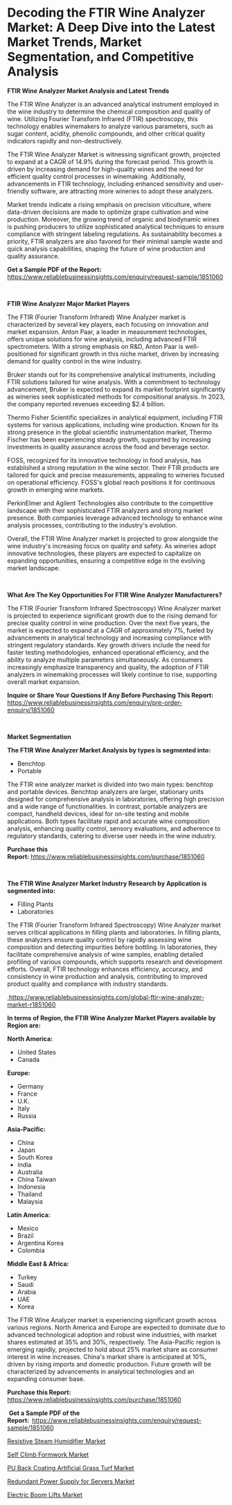 <p><h1>Decoding the FTIR Wine Analyzer Market: A Deep Dive into the Latest Market Trends, Market Segmentation, and Competitive Analysis</h1></p><p><strong>FTIR Wine Analyzer Market Analysis and Latest Trends</strong></p>
<p><p>The FTIR Wine Analyzer is an advanced analytical instrument employed in the wine industry to determine the chemical composition and quality of wine. Utilizing Fourier Transform Infrared (FTIR) spectroscopy, this technology enables winemakers to analyze various parameters, such as sugar content, acidity, phenolic compounds, and other critical quality indicators rapidly and non-destructively. </p><p>The FTIR Wine Analyzer Market is witnessing significant growth, projected to expand at a CAGR of 14.9% during the forecast period. This growth is driven by increasing demand for high-quality wines and the need for efficient quality control processes in winemaking. Additionally, advancements in FTIR technology, including enhanced sensitivity and user-friendly software, are attracting more wineries to adopt these analyzers.</p><p>Market trends indicate a rising emphasis on precision viticulture, where data-driven decisions are made to optimize grape cultivation and wine production. Moreover, the growing trend of organic and biodynamic wines is pushing producers to utilize sophisticated analytical techniques to ensure compliance with stringent labeling regulations. As sustainability becomes a priority, FTIR analyzers are also favored for their minimal sample waste and quick analysis capabilities, shaping the future of wine production and quality assurance.</p></p>
<p><strong>Get a Sample PDF of the Report:&nbsp;</strong> <a href="https://www.reliablebusinessinsights.com/enquiry/request-sample/1851060?utm_campaign=39&utm_medium=2&utm_source=Github&utm_content=ia&utm_term=18102024&utm_id=ftir-wine-analyzer">https://www.reliablebusinessinsights.com/enquiry/request-sample/1851060</a></p>
<p>&nbsp;</p>
<p><strong>FTIR Wine Analyzer Major Market Players</strong></p>
<p><p>The FTIR (Fourier Transform Infrared) Wine Analyzer market is characterized by several key players, each focusing on innovation and market expansion. Anton Paar, a leader in measurement technologies, offers unique solutions for wine analysis, including advanced FTIR spectrometers. With a strong emphasis on R&D, Anton Paar is well-positioned for significant growth in this niche market, driven by increasing demand for quality control in the wine industry.</p><p>Bruker stands out for its comprehensive analytical instruments, including FTIR solutions tailored for wine analysis. With a commitment to technology advancement, Bruker is expected to expand its market footprint significantly as wineries seek sophisticated methods for compositional analysis. In 2023, the company reported revenues exceeding $2.4 billion.</p><p>Thermo Fisher Scientific specializes in analytical equipment, including FTIR systems for various applications, including wine production. Known for its strong presence in the global scientific instrumentation market, Thermo Fischer has been experiencing steady growth, supported by increasing investments in quality assurance across the food and beverage sector.</p><p>FOSS, recognized for its innovative technology in food analysis, has established a strong reputation in the wine sector. Their FTIR products are tailored for quick and precise measurements, appealing to wineries focused on operational efficiency. FOSS's global reach positions it for continuous growth in emerging wine markets.</p><p>PerkinElmer and Agilent Technologies also contribute to the competitive landscape with their sophisticated FTIR analyzers and strong market presence. Both companies leverage advanced technology to enhance wine analysis processes, contributing to the industry's evolution.</p><p>Overall, the FTIR Wine Analyzer market is projected to grow alongside the wine industry's increasing focus on quality and safety. As wineries adopt innovative technologies, these players are expected to capitalize on expanding opportunities, ensuring a competitive edge in the evolving market landscape.</p></p>
<p>&nbsp;</p>
<p><strong>What Are The Key Opportunities For FTIR Wine Analyzer Manufacturers?</strong></p>
<p><p>The FTIR (Fourier Transform Infrared Spectroscopy) Wine Analyzer market is projected to experience significant growth due to the rising demand for precise quality control in wine production. Over the next five years, the market is expected to expand at a CAGR of approximately 7%, fueled by advancements in analytical technology and increasing compliance with stringent regulatory standards. Key growth drivers include the need for faster testing methodologies, enhanced operational efficiency, and the ability to analyze multiple parameters simultaneously. As consumers increasingly emphasize transparency and quality, the adoption of FTIR analyzers in winemaking processes will likely continue to rise, supporting overall market expansion.</p></p>
<p><strong>Inquire or Share Your Questions If Any Before Purchasing This Report:</strong> <a href="https://www.reliablebusinessinsights.com/enquiry/pre-order-enquiry/1851060?utm_campaign=39&utm_medium=2&utm_source=Github&utm_content=ia&utm_term=18102024&utm_id=ftir-wine-analyzer">https://www.reliablebusinessinsights.com/enquiry/pre-order-enquiry/1851060</a></p>
<p>&nbsp;</p>
<p><strong>Market Segmentation</strong></p>
<p><strong>The FTIR Wine Analyzer Market Analysis by types is segmented into:</strong></p>
<p><ul><li>Benchtop</li><li>Portable</li></ul></p>
<p><p>The FTIR wine analyzer market is divided into two main types: benchtop and portable devices. Benchtop analyzers are larger, stationary units designed for comprehensive analysis in laboratories, offering high precision and a wide range of functionalities. In contrast, portable analyzers are compact, handheld devices, ideal for on-site testing and mobile applications. Both types facilitate rapid and accurate wine composition analysis, enhancing quality control, sensory evaluations, and adherence to regulatory standards, catering to diverse user needs in the wine industry.</p></p>
<p><strong>Purchase this Report:&nbsp;</strong><a href="https://www.reliablebusinessinsights.com/purchase/1851060?utm_campaign=39&utm_medium=2&utm_source=Github&utm_content=ia&utm_term=18102024&utm_id=ftir-wine-analyzer">https://www.reliablebusinessinsights.com/purchase/1851060</a></p>
<p>&nbsp;</p>
<p><strong>The FTIR Wine Analyzer Market Industry Research by Application is segmented into:</strong></p>
<p><ul><li>Filling Plants</li><li>Laboratories</li></ul></p>
<p><p>The FTIR (Fourier Transform Infrared Spectroscopy) Wine Analyzer market serves critical applications in filling plants and laboratories. In filling plants, these analyzers ensure quality control by rapidly assessing wine composition and detecting impurities before bottling. In laboratories, they facilitate comprehensive analysis of wine samples, enabling detailed profiling of various compounds, which supports research and development efforts. Overall, FTIR technology enhances efficiency, accuracy, and consistency in wine production and analysis, contributing to improved product quality and compliance with industry standards.</p></p>
<p><a href="https://www.reliablebusinessinsights.com/global-ftir-wine-analyzer-market-r1851060?utm_campaign=39&utm_medium=2&utm_source=Github&utm_content=ia&utm_term=18102024&utm_id=ftir-wine-analyzer">&nbsp;https://www.reliablebusinessinsights.com/global-ftir-wine-analyzer-market-r1851060</a></p>
<p><strong>In terms of Region, the FTIR Wine Analyzer Market Players available by Region are:</strong></p>
<p>
    <p> <strong> North America: </strong>
        <ul>
            <li>United States</li>
            <li>Canada</li>
        </ul>
        </p> 
    <p> <strong> Europe: </strong>
        <ul>
            <li>Germany</li>
            <li>France</li>
            <li>U.K.</li>
            <li>Italy</li>
            <li>Russia</li>
        </ul>
        </p> 
    <p> <strong> Asia-Pacific: </strong>
        <ul>
            <li>China</li>
            <li>Japan</li>
            <li>South Korea</li>
            <li>India</li>
            <li>Australia</li>
            <li>China Taiwan</li>
            <li>Indonesia</li>
            <li>Thailand</li>
            <li>Malaysia</li>
        </ul>
        </p> 
    <p> <strong> Latin America: </strong>
        <ul>
            <li>Mexico</li>
            <li>Brazil</li>
            <li>Argentina Korea</li>
            <li>Colombia</li>
        </ul>
        </p> 
    <p> <strong> Middle East & Africa: </strong>
        <ul>
            <li>Turkey</li>
            <li>Saudi</li>
            <li>Arabia</li>
            <li>UAE</li>
            <li>Korea</li>
        </ul>
    </p>
    </p>
<p><p>The FTIR Wine Analyzer market is experiencing significant growth across various regions. North America and Europe are expected to dominate due to advanced technological adoption and robust wine industries, with market shares estimated at 35% and 30%, respectively. The Asia-Pacific region is emerging rapidly, projected to hold about 25% market share as consumer interest in wine increases. China's market share is anticipated at 10%, driven by rising imports and domestic production. Future growth will be characterized by advancements in analytical technologies and an expanding consumer base.</p></p>
<p><strong>Purchase this Report: </strong><a href="https://www.reliablebusinessinsights.com/purchase/1851060?utm_campaign=39&utm_medium=2&utm_source=Github&utm_content=ia&utm_term=18102024&utm_id=ftir-wine-analyzer">https://www.reliablebusinessinsights.com/purchase/1851060</a></p>
<p>&nbsp;<strong>Get a Sample PDF of the Report:&nbsp;&nbsp;</strong><a href="https://www.reliablebusinessinsights.com/enquiry/request-sample/1851060?utm_campaign=39&utm_medium=2&utm_source=Github&utm_content=ia&utm_term=18102024&utm_id=ftir-wine-analyzer">https://www.reliablebusinessinsights.com/enquiry/request-sample/1851060</a></p>
<p><strong></strong></p>
<p><p><a href="https://issuu.com/reportprime-2/docs/resistive-steam-humidifier-market-s_725aa1d92f4eca?utm_campaign=39&utm_medium=2&utm_source=Github&utm_content=ia&utm_term=18102024&utm_id=ftir-wine-analyzer">Resistive Steam Humidifier Market</a></p><p><a href="https://github.com/birroctaymonyj/Market-Research-Report-List-1/blob/main/self-climb-formwork-market.md?utm_campaign=39&utm_medium=2&utm_source=Github&utm_content=ia&utm_term=18102024&utm_id=ftir-wine-analyzer">Self Climb Formwork Market</a></p><p><a href="https://www.linkedin.com/pulse/pu-back-coating-artificial-grass-turf-market-drivers-challenges-x3ide?utm_campaign=39&utm_medium=2&utm_source=Github&utm_content=ia&utm_term=18102024&utm_id=ftir-wine-analyzer">PU Back Coating Artificial Grass Turf Market</a></p><p><a href="https://www.linkedin.com/pulse/sustainability-trends-redundant-power-supply-servers-industry-pg7fc?utm_campaign=39&utm_medium=2&utm_source=Github&utm_content=ia&utm_term=18102024&utm_id=ftir-wine-analyzer">Redundant Power Supply for Servers Market</a></p><p><a href="https://issuu.com/reportprime-2/docs/electric-boom-lifts-market-size-203_c1b19daf5e0ab2?utm_campaign=39&utm_medium=2&utm_source=Github&utm_content=ia&utm_term=18102024&utm_id=ftir-wine-analyzer">Electric Boom Lifts Market</a></p></p>